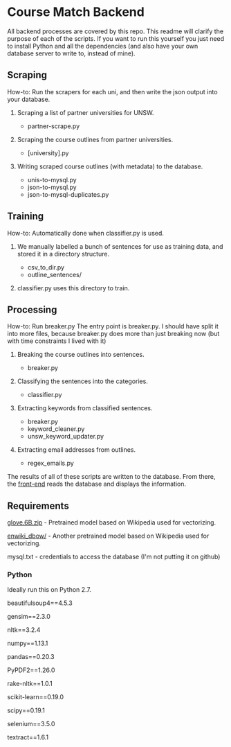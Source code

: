 # Course Match Backend

All backend processes are covered by this repo. This readme will clarify the purpose of each of the scripts.
If you want to run this yourself you just need to install Python and all the dependencies (and also have
your own database server to write to, instead of mine).


## Scraping
How-to: Run the scrapers for each uni, and then write the json output into your database.
1. Scraping a list of partner universities for UNSW.
	- partner-scrape.py

2. Scraping the course outlines from partner universities.
	- [university].py

3. Writing scraped course outlines (with metadata) to the database.
	- unis-to-mysql.py
	- json-to-mysql.py
	- json-to-mysql-duplicates.py


## Training
How-to: Automatically done when classifier.py is used.
1. We manually labelled a bunch of sentences for use as training data, and
stored it in a directory structure.
	- csv_to_dir.py
	- outline_sentences/

2. classifier.py uses this directory to train.


## Processing
How-to: Run breaker.py
The entry point is breaker.py. I should have split it into more files, because
breaker.py does more than just breaking now (but with time constraints I lived with it)

1. Breaking the course outlines into sentences.
	- breaker.py

2. Classifying the sentences into the categories.
	- classifier.py

3. Extracting keywords from classified sentences.
	- breaker.py
	- keyword_cleaner.py
	- unsw_keyword_updater.py

4. Extracting email addresses from outlines.
	- regex_emails.py

The results of all of these scripts are written to the database. From there, the [front-end](https://github.com/imjeremyhi/ExchangeCourseMatcher)
reads the database and displays the information.


## Requirements
[glove.6B.zip](https://nlp.stanford.edu/projects/glove/) - Pretrained model based on Wikipedia used for vectorizing.

[enwiki_dbow/](https://github.com/jhlau/doc2vec) - Another pretrained model based on Wikipedia used for vectorizing.

mysql.txt - credentials to access the database (I'm not putting it on github)

### Python
Ideally run this on Python 2.7.


beautifulsoup4==4.5.3

gensim==2.3.0

nltk==3.2.4

numpy==1.13.1

pandas==0.20.3

PyPDF2==1.26.0

rake-nltk==1.0.1

scikit-learn==0.19.0

scipy==0.19.1

selenium==3.5.0

textract==1.6.1




